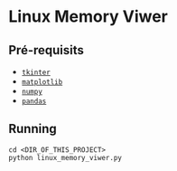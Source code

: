 # Linux Memory Viwer

## Pré-requisits
+ [`tkinter`](https://tkdocs.com/tutorial/install.html)
+ [`matplotlib`](https://matplotlib.org/users/installing.html)
+ [`numpy`](http://www.numpy.org/)
+ [`pandas`](https://pandas.pydata.org/pandas-docs/stable/install.html)

## Running

```
cd <DIR_OF_THIS_PROJECT>
python linux_memory_viwer.py
```


